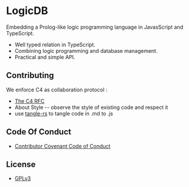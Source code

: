 # LogicDB

Embedding a Prolog-like logic programming language in JavasScript and TypeScript.

- Well typed relation in TypeScript.
- Combining logic programming and database management.
- Practical and simple API.

## Contributing

We enforce C4 as collaboration protocol :
- [The C4 RFC](https://rfc.zeromq.org/spec:42/C4)
- About Style -- observe the style of existing code and respect it
- use [tangle-rs](https://github.com/xieyuheng/tangle-rs) to tangle code in .md to .js

## Code Of Conduct

- [Contributor Covenant Code of Conduct](CODE-OF-CONDUCT.md)

## License

- [GPLv3](LICENSE)
